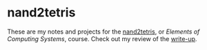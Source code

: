 # nand2tetris
These are my notes and projects for the [nand2tetris](http://www.nand2tetris.org/), or *Elements of Computing Systems*,
course. Check out my review of the [write-up](http://sevko.io/articles/nand-2-tetris/).
